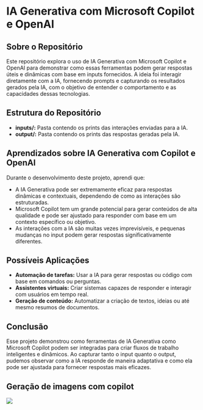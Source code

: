 # IA Generativa com Microsoft Copilot e OpenAI

## Sobre o Repositório
Este repositório explora o uso de IA Generativa com Microsoft Copilot e OpenAI para demonstrar como essas ferramentas podem gerar respostas úteis e dinâmicas com base em inputs fornecidos.
A ideia foi interagir diretamente com a IA, fornecendo prompts e capturando os resultados gerados pela IA, com o objetivo de entender o comportamento e as capacidades dessas tecnologias.

## Estrutura do Repositório
- **inputs/:** Pasta contendo os prints das interações enviadas para a IA.
- **output/:** Pasta contendo os prints das respostas geradas pela IA.

## Aprendizados sobre IA Generativa com Copilot e OpenAI
Durante o desenvolvimento deste projeto, aprendi que:

- A IA Generativa pode ser extremamente eficaz para respostas dinâmicas e contextuais, dependendo de como as interações são estruturadas.
- Microsoft Copilot tem um grande potencial para gerar conteúdos de alta qualidade e pode ser ajustado para responder com base em um contexto específico ou objetivo.
- As interações com a IA são muitas vezes imprevisíveis, e pequenas mudanças no input podem gerar respostas significativamente diferentes.

## Possíveis Aplicações
- **Automação de tarefas:** Usar a IA para gerar respostas ou código com base em comandos ou perguntas.
- **Assistentes virtuais:** Criar sistemas capazes de responder e interagir com usuários em tempo real.
- **Geração de conteúdo:** Automatizar a criação de textos, ideias ou até mesmo resumos de documentos.

## Conclusão
Esse projeto demonstrou como ferramentas de IA Generativa como Microsoft Copilot podem ser integradas para criar fluxos de trabalho inteligentes e dinâmicos. Ao capturar tanto o input quanto o output, pudemos observar como a IA responde de maneira adaptativa e como ela pode ser ajustada para fornecer respostas mais eficazes.

## Geração de imagens com copilot
<img src="https://github.com/Myrella-Goms/decola-iagenerativa/blob/main/uma%20crian%C3%A7a%20brincando%20com%20um%20cachorro.png">

